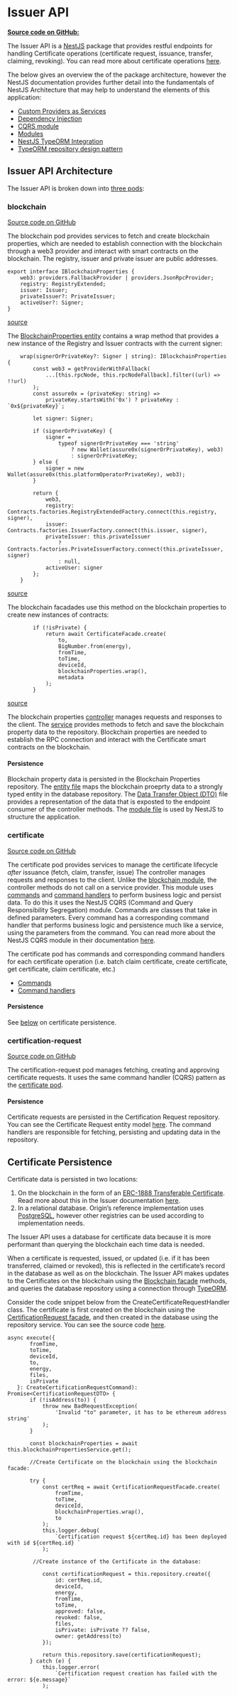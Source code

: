 # Issuer API
[**Source code on GitHub:**](https://github.com/energywebfoundation/origin/tree/master/packages/traceability/issuer-api)

The Issuer API is a [NestJS](https://nestjs.com/) package that provides restful endpoints for handling Certificate operations (certificate request, issuance, transfer, claiming, revoking). You can read more about certificate operations [here](../../traceability.md). 

The below gives an overview the of the package architecture, however the NestJS documentation provides further detail into the fundamentals of NestJS Architecture that may help to understand the elements of this application:
- [Custom Providers as Services](https://docs.nestjs.com/fundamentals/custom-providers#custom-providers)
- [Dependency Injection](https://docs.nestjs.com/providers#dependency-injection)
- [CQRS module](https://docs.nestjs.com/recipes/cqrs)
- [Modules](https://docs.nestjs.com/modules)
- [NestJS TypeORM Integration](https://docs.nestjs.com/techniques/database)
- [TypeORM repository design pattern](https://docs.nestjs.com/techniques/database#repository-pattern)

## Issuer API Architecture

The Issuer API is broken down into [three pods](https://github.com/energywebfoundation/origin/tree/master/packages/traceability/issuer-api/src/pods):   

### blockchain
[Source code on GitHub](https://github.com/energywebfoundation/origin/tree/master/packages/traceability/issuer-api/src/pods/blockchain)

The blockchain pod provides services to fetch and create blockchain properties, which are needed to establish connection with the blockchain through a web3 provider and interact with smart contracts on the blockchain. The registry, issuer and private issuer are public addresses. 
```
export interface IBlockchainProperties {
    web3: providers.FallbackProvider | providers.JsonRpcProvider;
    registry: RegistryExtended;
    issuer: Issuer;
    privateIssuer?: PrivateIssuer;
    activeUser?: Signer;
}
```
[source](link)

The [BlockchainProperties entity](https://github.com/energywebfoundation/origin/blob/master/packages/traceability/issuer-api/src/pods/blockchain/blockchain-properties.entity.ts) contains a wrap method that provides a new instance of the Registry and Issuer contracts with the current signer:  

```
    wrap(signerOrPrivateKey?: Signer | string): IBlockchainProperties {
        const web3 = getProviderWithFallback(
            ...[this.rpcNode, this.rpcNodeFallback].filter((url) => !!url)
        );
        const assure0x = (privateKey: string) =>
            privateKey.startsWith('0x') ? privateKey : `0x${privateKey}`;

        let signer: Signer;

        if (signerOrPrivateKey) {
            signer =
                typeof signerOrPrivateKey === 'string'
                    ? new Wallet(assure0x(signerOrPrivateKey), web3)
                    : signerOrPrivateKey;
        } else {
            signer = new Wallet(assure0x(this.platformOperatorPrivateKey), web3);
        }

        return {
            web3,
            registry: Contracts.factories.RegistryExtendedFactory.connect(this.registry, signer),
            issuer: Contracts.factories.IssuerFactory.connect(this.issuer, signer),
            privateIssuer: this.privateIssuer
                ? Contracts.factories.PrivateIssuerFactory.connect(this.privateIssuer, signer)
                : null,
            activeUser: signer
        };
    }
```
[source](https://github.com/energywebfoundation/origin/blob/db84284d244bdef13496ea2c647a30816a0bf0a9/packages/traceability/issuer-api/src/pods/blockchain/blockchain-properties.entity.ts#L34)

The blockchain facadades use this method on the blockchain properties to create new instances of contracts:

```
        if (!isPrivate) {
            return await CertificateFacade.create(
                to,
                BigNumber.from(energy),
                fromTime,
                toTime,
                deviceId,
                blockchainProperties.wrap(),
                metadata
            );
        }
```
[source](https://github.com/energywebfoundation/origin/blob/db84284d244bdef13496ea2c647a30816a0bf0a9/packages/traceability/issuer-api/src/pods/certificate/handlers/issue-certificate.handler.ts#L30)


The blockchain properties [controller](https://github.com/energywebfoundation/origin/blob/master/packages/traceability/issuer-api/src/pods/blockchain/blockchain-properties.controller.ts) manages requests and responses to the client. The [service](https://github.com/energywebfoundation/origin/blob/master/packages/traceability/issuer-api/src/pods/blockchain/blockchain-properties.service.ts) provides methods to fetch and save the blockchain property data to the repository. Blockchain properties are needed to establish the RPC connection and interact with the Certificate smart contracts on the blockchain. 

#### Persistence
Blockchain property data is persisted in the Blockchain Properties repository. The [entity file](https://github.com/energywebfoundation/origin/blob/master/packages/traceability/issuer-api/src/pods/blockchain/blockchain-properties.entity.ts) maps the blockchain proeprty data to a strongly typed entity in the database repository. The [Data Transfer Object (DTO)](https://github.com/energywebfoundation/origin/blob/master/packages/traceability/issuer-api/src/pods/blockchain/blockchain-properties.dto.ts) file provides a representation of the data that is exposted to the endpoint consumer of the controller methods. The [module file](https://github.com/energywebfoundation/origin/blob/master/packages/traceability/issuer-api/src/pods/blockchain/blockchain-properties.module.ts) is used by NestJS to structure the application. 

### certificate
[Source code on GitHub](https://github.com/energywebfoundation/origin/tree/master/packages/traceability/issuer-api/src/pods/certificate)  

The certificate pod provides services to manage the certificate lifecycle *after* issuance (fetch, claim, transfer, issue) The controller manages requests and responses to the client. Unlike the [blockchain module](#blockchain), the controller methods do not call on a service provider. This module uses [commands](https://github.com/energywebfoundation/origin/tree/master/packages/traceability/issuer-api/src/pods/certificate/commands) and [command handlers](https://github.com/energywebfoundation/origin/blob/master/packages/traceability/issuer-api/src/pods/certificate/handlers/claim-certificate.handler.ts) to perform business logic and persist data. To do this it uses the NestJS CQRS (Command and Query Responsibility Segregation) module. Commands are classes that take in defined parameters. Every command has a corresponding command handler that performs business logic and persistence much like a service, using the parameters from the command. You can read more about the NestJS CQRS module in their documentation [here](https://docs.nestjs.com/recipes/cqrs).  

The certificate pod has commands and corresponding command handlers for each certificate operation (i.e. batch claim certificate, create certificate, get certificate, claim certificate, etc.)  
- [Commands](https://github.com/energywebfoundation/origin/tree/master/packages/traceability/issuer-api/src/pods/certificate/commands)
- [Command handlers](https://github.com/energywebfoundation/origin/tree/master/packages/traceability/issuer-api/src/pods/certificate/handlers)

#### Persistence
See [below](#certificate-persistence) on certificate persistence. 

### certification-request 
[Source code on GitHub](https://github.com/energywebfoundation/origin/tree/master/packages/traceability/issuer-api/src/pods/certification-request) 

The certification-request pod manages fetching, creating and approving certificate requests. It uses the same command handler (CQRS) pattern as the [certificate pod](#certificate). 

#### Persistence
Certificate requests are persisted in the Certification Request repository. You can see the Certificate Request entity model [here](https://github.com/energywebfoundation/origin/blob/master/packages/traceability/issuer-api/src/pods/certification-request/certification-request.entity.ts). The command handlers are responsible for fetching, persisting and updating data in the repository. 


## Certificate Persistence  
Certificate data is persisted in two locations:  

1. On the blockchain in the form of an [ERC-1888 Transferable Certificate](https://github.com/ethereum/EIPs/issues/1888). Read more about this in the Issuer documentation [here](../../traceability.md#energy-attribute-certificates-on-the-blockchain).
2. In a relational database. Origin’s reference implementation uses [PostgreSQL](https://www.postgresql.org/), however other registries can be used according to implementation needs. 

The Issuer API uses a database for certificate data because it is more performant than querying the blockchain each time data is needed.  

When a certificate is requested, issued, or updated (i.e. if it has been transferred, claimed or revoked), this is reflected in the certificate’s record in the database as well as on the blockchain. The Issuer API makes updates to the Certificates on the blockchain using the [Blockchain facade](../contracts/Issuer.md#blockchain-facade) methods, and queries the database repository using a connection through [TypeORM](https://typeorm.io/#/). 

Consider the code snippet below from the CreateCertificateRequestHandler class. The certificate is first created on the blockchain using the [CertificationRequest facade](https://github.com/energywebfoundation/origin/blob/master/packages/traceability/issuer/src/blockchain-facade/CertificationRequest.ts), and then created in the database using the repository service. You can see the source code [here](https://github.com/energywebfoundation/origin/blob/master/packages/traceability/issuer-api/src/pods/certification-request/handlers/create-certification-request.handler.ts). 

```
async execute({
       fromTime,
       toTime,
       deviceId,
       to,
       energy,
       files,
       isPrivate
   }: CreateCertificationRequestCommand): Promise<CertificationRequestDTO> {
       if (!isAddress(to)) {
           throw new BadRequestException(
               'Invalid "to" parameter, it has to be ethereum address string'
           );
       }
 
       const blockchainProperties = await this.blockchainPropertiesService.get();

       //Create Certificate on the blockchain using the blockchain facade: 
 
       try {
           const certReq = await CertificationRequestFacade.create(
               fromTime,
               toTime,
               deviceId,
               blockchainProperties.wrap(),
               to
           );
           this.logger.debug(
               `Certification request ${certReq.id} has been deployed with id ${certReq.id} `
           );
 
        //Create instance of the Certificate in the database:

           const certificationRequest = this.repository.create({
               id: certReq.id,
               deviceId,
               energy,
               fromTime,
               toTime,
               approved: false,
               revoked: false,
               files,
               isPrivate: isPrivate ?? false,
               owner: getAddress(to)
           });
 
           return this.repository.save(certificationRequest);
       } catch (e) {
           this.logger.error(
               `Certification request creation has failed with the error: ${e.message}`
           );
```







